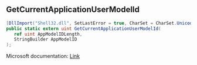 ## GetCurrentApplicationUserModelId

```csharp
[DllImport("Shell32.dll", SetLastError = true, CharSet = CharSet.Unicode)][return: MarshalAs(UnmanagedType.U4)]
public static extern uint GetCurrentApplicationUserModelId(
   ref uint AppModelIDLength,
   StringBuilder AppModelID
);
```

Microsoft documentation: [Link](https://learn.microsoft.com/en-us/windows/win32/api/appmodel/nf-appmodel-getcurrentapplicationusermodelid)
